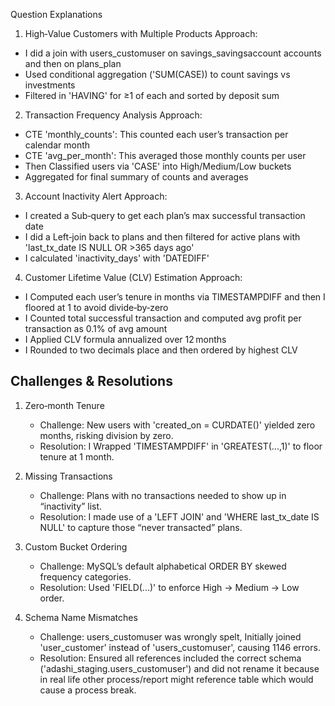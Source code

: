 Question Explanations
1. High‑Value Customers with Multiple Products
Approach:  
- I did a join with users_customuser on savings_savingsaccount accounts and then on plans_plan  
- Used conditional aggregation ('SUM(CASE)) to count savings vs investments  
- Filtered in 'HAVING' for ≥1 of each and sorted by deposit sum  


2. Transaction Frequency Analysis
Approach:  
- CTE 'monthly_counts': This counted each user’s transaction per calendar month  
- CTE 'avg_per_month': This averaged those monthly counts per user  
- Then Classified users via 'CASE' into High/Medium/Low buckets  
- Aggregated for final summary of counts and averages  


 3. Account Inactivity Alert
Approach:  
- I created a Sub‑query to get each plan’s max successful transaction date  
- I did a Left‑join back to plans and then filtered for active plans with 'last_tx_date IS NULL OR >365 days ago'  
- I calculated 'inactivity_days' with 'DATEDIFF'  



 4. Customer Lifetime Value (CLV) Estimation
Approach:  
- I Computed each user’s tenure in months via TIMESTAMPDIFF and then I floored at 1 to avoid divide‑by‑zero  
- I Counted total successful transaction and computed avg profit per transaction as 0.1% of avg amount  
- I Applied CLV formula annualized over 12 months  
- I Rounded to two decimals place and then ordered by highest CLV  



## Challenges & Resolutions

1. Zero‑month Tenure  
   - Challenge: New users with 'created_on = CURDATE()' yielded zero months, risking division by zero.  
   - Resolution: I Wrapped 'TIMESTAMPDIFF' in 'GREATEST(...,1)' to floor tenure at 1 month.

2. Missing Transactions
   - Challenge: Plans with no transactions needed to show up in “inactivity” list.  
   - Resolution: I made use of a 'LEFT JOIN' and 'WHERE last_tx_date IS NULL' to capture those “never transacted” plans.

3. Custom Bucket Ordering  
   - Challenge: MySQL’s default alphabetical ORDER BY skewed frequency categories.  
   - Resolution: Used 'FIELD(...)' to enforce High → Medium → Low order.

4. Schema Name Mismatches  
   - Challenge: users_customuser was wrongly spelt, Initially joined 'user_customer' instead of 'users_customuser', causing 1146 errors.  
   - Resolution: Ensured all references included the correct schema ('adashi_staging.users_customuser') and did not rename it because in real life other process/report might reference table which would cause a process break.



